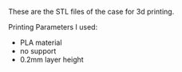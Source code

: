These are the STL files of the case for 3d printing. 

Printing Parameters I used:
- PLA material
- no support
- 0.2mm layer height
